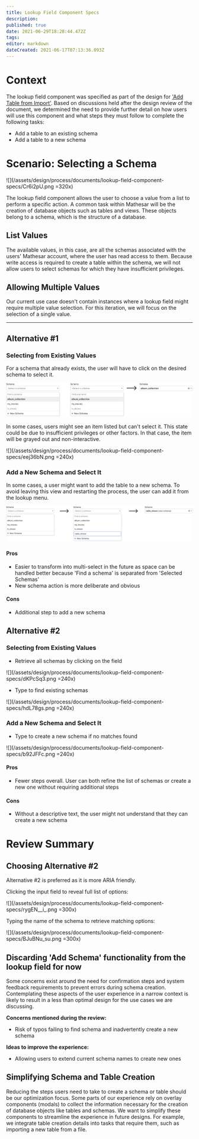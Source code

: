 ```yaml
---
title: Lookup Field Component Specs
description: 
published: true
date: 2021-06-29T18:28:44.472Z
tags: 
editor: markdown
dateCreated: 2021-06-17T07:13:36.093Z
---
```


# Context
The lookup field component was specified as part of the design for ['Add Table from Import'](https://wiki.mathesar.org/design/process/documents/table-import-specs). Based on discussions held after the design review of the document, we determined the need to provide further detail on how users will use this component and what steps they must follow to complete the following tasks:

- Add a table to an existing schema
- Add a table to a new schema

# Scenario: Selecting a Schema

![](/assets/design/process/documents/lookup-field-component-specs/Cr6i2pU.png =320x)

The lookup field component allows the user to choose a value from a list to perform a specific action. A common task within Mathesar will be the creation of database objects such as tables and views. These objects belong to a schema, which is the structure of a database.

## List Values
The available values, in this case, are all the schemas associated with the users' Mathesar account, where the user has read access to them. Because write access is required to create a table within the schema, we will not allow users to select schemas for which they have insufficient privileges.

## Allowing Multiple Values
Our current use case doesn't contain instances where a lookup field might require multiple value selection. For this iteration, we will focus on the selection of a single value.


---

## Alternative #1

### Selecting from Existing Values
For a schema that already exists, the user will have to click on the desired schema to select it.

![](/assets/design/process/documents/lookup-field-component-specs/jRBFNUO.png)

In some cases, users might see an item listed but can't select it. This state could be due to insufficient privileges or other factors. In that case, the item will be grayed out and non-interactive.

![](/assets/design/process/documents/lookup-field-component-specs/eej36bN.png =240x)

### Add a New Schema and Select It
In some cases, a user might want to add the table to a new schema. To avoid leaving this view and restarting the process, the user can add it from the lookup menu.

![](/assets/design/process/documents/lookup-field-component-specs/aP3hoGa.png)

#### Pros
- Easier to transform into multi-select in the future as space can be handled better because 'Find a schema' is separated from 'Selected Schemas'
- New schema action is more deliberate and obvious

#### Cons
- Additional step to add a new schema

## Alternative #2

### Selecting from Existing Values

- Retrieve all schemas by clicking on the field

![](/assets/design/process/documents/lookup-field-component-specs/dKPcSq3.png =240x)

- Type to find existing schemas

![](/assets/design/process/documents/lookup-field-component-specs/hdL78gs.png =240x)

### Add a New Schema and Select It
- Type to create a new schema if no matches found

![](/assets/design/process/documents/lookup-field-component-specs/b92JFFc.png =240x)

#### Pros
- Fewer steps overall. User can both refine the list of schemas or create a new one without requiring additional steps

#### Cons
- Without a descriptive text, the user might not understand that they can create a new schema

# Review Summary

## Choosing Alternative #2
Alternative #2 is preferred as it is more ARIA friendly. 

Clicking the input field to reveal full list of options:

![](/assets/design/process/documents/lookup-field-component-specs/rygEN__i_.png =300x)

Typing the name of the schema to retrieve matching options:

![](/assets/design/process/documents/lookup-field-component-specs/BJuBNu_su.png =300x)


## Discarding 'Add Schema' functionality from the lookup field for now
Some concerns exist around the need for confirmation steps and system feedback requirements to prevent errors during schema creation. Contemplating these aspects of the user experience in a narrow context is likely to result in a less than optimal design for the use cases we are discussing.

**Concerns mentioned during the review:**
- Risk of typos failing to find schema and inadvertently create a new schema

**Ideas to improve the experience:**
- Allowing users to extend current schema names to create new ones 


## Simplifying Schema and Table Creation
Reducing the steps users need to take to create a schema or table should be our optimization focus. Some parts of our experience rely on overlay components (modals) to collect the information necessary for the creation of database objects like tables and schemas. We want to simplify these components to streamline the experience in future designs. For example, we integrate table creation details into tasks that require them, such as importing a new table from a file.
